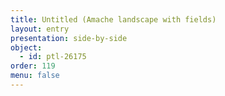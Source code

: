 ```yaml
---
title: Untitled (Amache landscape with fields)
layout: entry
presentation: side-by-side
object:
  - id: ptl-26175
order: 119
menu: false
---
```






